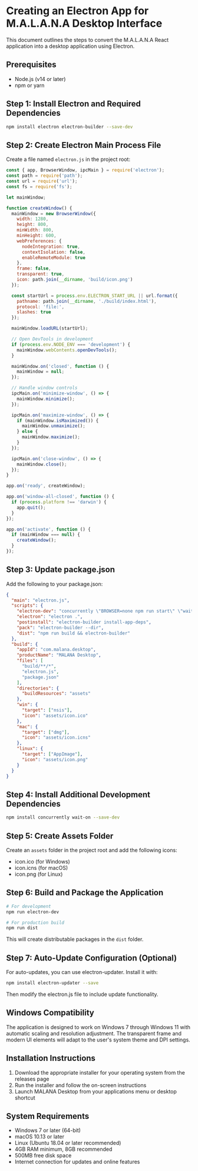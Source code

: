 # Creating an Electron App for M.A.L.A.N.A Desktop Interface

This document outlines the steps to convert the M.A.L.A.N.A React application into a desktop application using Electron.

## Prerequisites

- Node.js (v14 or later)
- npm or yarn

## Step 1: Install Electron and Required Dependencies

```bash
npm install electron electron-builder --save-dev
```

## Step 2: Create Electron Main Process File

Create a file named `electron.js` in the project root:

```javascript
const { app, BrowserWindow, ipcMain } = require('electron');
const path = require('path');
const url = require('url');
const fs = require('fs');

let mainWindow;

function createWindow() {
  mainWindow = new BrowserWindow({
    width: 1280,
    height: 800,
    minWidth: 800,
    minHeight: 600,
    webPreferences: {
      nodeIntegration: true,
      contextIsolation: false,
      enableRemoteModule: true
    },
    frame: false,
    transparent: true,
    icon: path.join(__dirname, 'build/icon.png')
  });

  const startUrl = process.env.ELECTRON_START_URL || url.format({
    pathname: path.join(__dirname, './build/index.html'),
    protocol: 'file:',
    slashes: true
  });

  mainWindow.loadURL(startUrl);

  // Open DevTools in development
  if (process.env.NODE_ENV === 'development') {
    mainWindow.webContents.openDevTools();
  }

  mainWindow.on('closed', function () {
    mainWindow = null;
  });

  // Handle window controls
  ipcMain.on('minimize-window', () => {
    mainWindow.minimize();
  });

  ipcMain.on('maximize-window', () => {
    if (mainWindow.isMaximized()) {
      mainWindow.unmaximize();
    } else {
      mainWindow.maximize();
    }
  });

  ipcMain.on('close-window', () => {
    mainWindow.close();
  });
}

app.on('ready', createWindow);

app.on('window-all-closed', function () {
  if (process.platform !== 'darwin') {
    app.quit();
  }
});

app.on('activate', function () {
  if (mainWindow === null) {
    createWindow();
  }
});
```

## Step 3: Update package.json

Add the following to your package.json:

```json
{
  "main": "electron.js",
  "scripts": {
    "electron-dev": "concurrently \"BROWSER=none npm run start\" \"wait-on http://localhost:3000 && electron .\"",
    "electron": "electron .",
    "postinstall": "electron-builder install-app-deps",
    "pack": "electron-builder --dir",
    "dist": "npm run build && electron-builder"
  },
  "build": {
    "appId": "com.malana.desktop",
    "productName": "MALANA Desktop",
    "files": [
      "build/**/*",
      "electron.js",
      "package.json"
    ],
    "directories": {
      "buildResources": "assets"
    },
    "win": {
      "target": ["nsis"],
      "icon": "assets/icon.ico"
    },
    "mac": {
      "target": ["dmg"],
      "icon": "assets/icon.icns"
    },
    "linux": {
      "target": ["AppImage"],
      "icon": "assets/icon.png"
    }
  }
}
```

## Step 4: Install Additional Development Dependencies

```bash
npm install concurrently wait-on --save-dev
```

## Step 5: Create Assets Folder

Create an `assets` folder in the project root and add the following icons:
- icon.ico (for Windows)
- icon.icns (for macOS)
- icon.png (for Linux)

## Step 6: Build and Package the Application

```bash
# For development
npm run electron-dev

# For production build
npm run dist
```

This will create distributable packages in the `dist` folder.

## Step 7: Auto-Update Configuration (Optional)

For auto-updates, you can use electron-updater. Install it with:

```bash
npm install electron-updater --save
```

Then modify the electron.js file to include update functionality.

## Windows Compatibility

The application is designed to work on Windows 7 through Windows 11 with automatic scaling and resolution adjustment. The transparent frame and modern UI elements will adapt to the user's system theme and DPI settings.

## Installation Instructions

1. Download the appropriate installer for your operating system from the releases page
2. Run the installer and follow the on-screen instructions
3. Launch MALANA Desktop from your applications menu or desktop shortcut

## System Requirements

- Windows 7 or later (64-bit)
- macOS 10.13 or later
- Linux (Ubuntu 18.04 or later recommended)
- 4GB RAM minimum, 8GB recommended
- 500MB free disk space
- Internet connection for updates and online features
